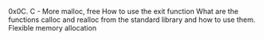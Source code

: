 0x0C. C - More malloc, free
How to use the exit function
What are the functions calloc and realloc from the standard library and how to use them.
Flexible memory allocation
